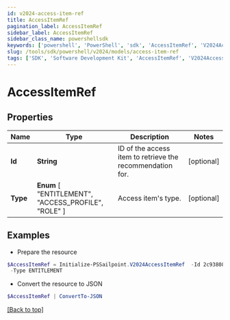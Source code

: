 ```yaml
---
id: v2024-access-item-ref
title: AccessItemRef
pagination_label: AccessItemRef
sidebar_label: AccessItemRef
sidebar_class_name: powershellsdk
keywords: ['powershell', 'PowerShell', 'sdk', 'AccessItemRef', 'V2024AccessItemRef'] 
slug: /tools/sdk/powershell/v2024/models/access-item-ref
tags: ['SDK', 'Software Development Kit', 'AccessItemRef', 'V2024AccessItemRef']
---
```



# AccessItemRef

## Properties

Name | Type | Description | Notes
------------ | ------------- | ------------- | -------------
**Id** | **String** | ID of the access item to retrieve the recommendation for. | [optional] 
**Type** |  **Enum** [  "ENTITLEMENT",    "ACCESS_PROFILE",    "ROLE" ] | Access item's type. | [optional] 

## Examples

- Prepare the resource
```powershell
$AccessItemRef = Initialize-PSSailpoint.V2024AccessItemRef  -Id 2c938083633d259901633d2623ec0375 `
 -Type ENTITLEMENT
```

- Convert the resource to JSON
```powershell
$AccessItemRef | ConvertTo-JSON
```


[[Back to top]](#) 

